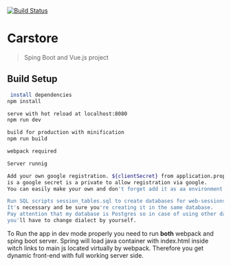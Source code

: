 [![Build Status](https://travis-ci.org/travis-ci/travis-web.svg?branch=master)](https://travis-ci.org/travis-ci/travis-web)

# Carstore

> Sping Boot and Vue.js project

## Build Setup

``` bash
 install dependencies
npm install

serve with hot reload at localhost:8080
npm run dev

build for production with minification
npm run build

webpack required

Server runnig

Add your own google registration. ${clientSecret} from application.properties - 
is a google secret is a private to allow registration via google. 
You can easily make your own and don't forget add it as aa environment variable.

Run SQL scripts session_tables.sql to create databases for web-sessions. 
It's necessary and be sure you're creating it in the same database. 
Pay attention that my database is Postgres so in case of using other database 
you'll have to change dialect by yourself.
```
To Run the app in dev mode properly you need to run **both** webpack and sping boot
server. Spring will load java container with index.html inside witch links to 
main js located virtually by webpack. Therefore you get dynamic front-end with
full working server side. 

